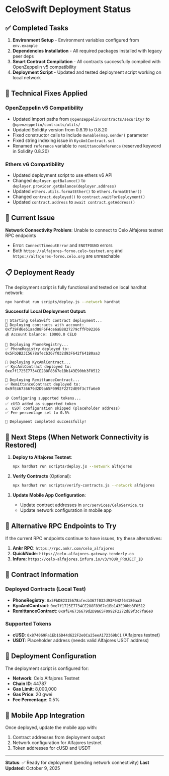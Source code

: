 # CeloSwift Deployment Status

## ✅ Completed Tasks

1. **Environment Setup** - Environment variables configured from `env.example`
2. **Dependencies Installation** - All required packages installed with legacy peer deps
3. **Smart Contract Compilation** - All contracts successfully compiled with OpenZeppelin v5 compatibility
4. **Deployment Script** - Updated and tested deployment script working on local network

## 🔧 Technical Fixes Applied

### OpenZeppelin v5 Compatibility
- Updated import paths from `@openzeppelin/contracts/security/` to `@openzeppelin/contracts/utils/`
- Updated Solidity version from 0.8.19 to 0.8.20
- Fixed constructor calls to include `Ownable(msg.sender)` parameter
- Fixed string indexing issue in `KycAmlContract.sol`
- Renamed `reference` variable to `remittanceReference` (reserved keyword in Solidity 0.8.20)

### Ethers v6 Compatibility
- Updated deployment script to use ethers v6 API
- Changed `deployer.getBalance()` to `deployer.provider.getBalance(deployer.address)`
- Updated `ethers.utils.formatEther()` to `ethers.formatEther()`
- Changed `contract.deployed()` to `contract.waitForDeployment()`
- Updated `contract.address` to `await contract.getAddress()`

## 🚧 Current Issue

**Network Connectivity Problem**: Unable to connect to Celo Alfajores testnet RPC endpoints
- Error: `ConnectTimeoutError` and `ENOTFOUND` errors
- Both `https://alfajores-forno.celo-testnet.org` and `https://alfajores-forno.celo.org` are unreachable

## 📋 Deployment Ready

The deployment script is fully functional and tested on local hardhat network:

```bash
npx hardhat run scripts/deploy.js --network hardhat
```

**Successful Local Deployment Output:**
```
🚀 Starting CeloSwift contract deployment...
📝 Deploying contracts with account: 0xf39Fd6e51aad88F6F4ce6aB8827279cffFb92266
💰 Account balance: 10000.0 CELO

📱 Deploying PhoneRegistry...
✅ PhoneRegistry deployed to: 0x5FbDB2315678afecb367f032d93F642f64180aa3

🔐 Deploying KycAmlContract...
✅ KycAmlContract deployed to: 0xe7f1725E7734CE288F8367e1Bb143E90bb3F0512

💸 Deploying RemittanceContract...
✅ RemittanceContract deployed to: 0x9fE46736679d2D9a65F0992F2272dE9f3c7fa6e0

🪙 Configuring supported tokens...
✅ cUSD added as supported token
⚠️  USDT configuration skipped (placeholder address)
✅ Fee percentage set to 0.5%

🎉 Deployment completed successfully!
```

## 🚀 Next Steps (When Network Connectivity is Restored)

1. **Deploy to Alfajores Testnet**:
   ```bash
   npx hardhat run scripts/deploy.js --network alfajores
   ```

2. **Verify Contracts** (Optional):
   ```bash
   npx hardhat run scripts/verify-contracts.js --network alfajores
   ```

3. **Update Mobile App Configuration**:
   - Update contract addresses in `src/services/CeloService.ts`
   - Update network configuration in mobile app

## 🔧 Alternative RPC Endpoints to Try

If the current RPC endpoints continue to have issues, try these alternatives:

1. **Ankr RPC**: `https://rpc.ankr.com/celo_alfajores`
2. **QuickNode**: `https://celo-alfajores.gateway.tenderly.co`
3. **Infura**: `https://celo-alfajores.infura.io/v3/YOUR_PROJECT_ID`

## 📄 Contract Information

### Deployed Contracts (Local Test)
- **PhoneRegistry**: `0x5FbDB2315678afecb367f032d93F642f64180aa3`
- **KycAmlContract**: `0xe7f1725E7734CE288F8367e1Bb143E90bb3F0512`
- **RemittanceContract**: `0x9fE46736679d2D9a65F0992F2272dE9f3c7fa6e0`

### Supported Tokens
- **cUSD**: `0x874069Fa1Eb16D44d622F2e0Ca25eeA172369bC1` (Alfajores testnet)
- **USDT**: Placeholder address (needs valid Alfajores USDT address)

## 🎯 Deployment Configuration

The deployment script is configured for:
- **Network**: Celo Alfajores Testnet
- **Chain ID**: 44787
- **Gas Limit**: 8,000,000
- **Gas Price**: 20 gwei
- **Fee Percentage**: 0.5%

## 📱 Mobile App Integration

Once deployed, update the mobile app with:
1. Contract addresses from deployment output
2. Network configuration for Alfajores testnet
3. Token addresses for cUSD and USDT

---

**Status**: ✅ Ready for deployment (pending network connectivity)
**Last Updated**: October 9, 2025
